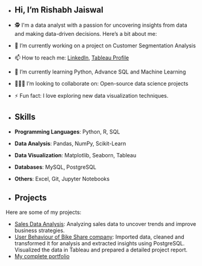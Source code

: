 - ## Hi, I’m Rishabh Jaiswal
- 🕵️  I'm a data analyst with a passion for uncovering insights from data and making data-driven decisions. Here’s a bit about me:
- 🔭 I’m currently working on a project on Customer Segmentation Analysis
- 📫 How to reach me: [LinkedIn](https://www.linkedin.com/in/rishjaiswal), [Tableau Profile](https://public.tableau.com/app/profile/rishabh.jaiswal2151/vizzes)
- 🌱 I’m currently learning Python, Advance SQL and Machine Learning
- 🧑‍🤝‍🧑 I’m looking to collaborate on: Open-source data science projects
- ⚡ Fun fact: I love exploring new data visualization techniques.

- ## Skills
- **Programming Languages**: Python, R, SQL
- **Data Analysis**: Pandas, NumPy, Scikit-Learn
- **Data Visualization**: Matplotlib, Seaborn, Tableau
- **Databases**: MySQL, PostgreSQL
- **Others**: Excel, Git, Jupyter Notebooks

- ## Projects
Here are some of my projects:

- [Sales Data Analysis](https://github.com/RishabhInsights/Sales-Analysis): Analyzing sales data to uncover trends and improve business strategies.
- [User Behaviour of Bike Share company](https://github.com/RishabhInsights/DataVizMagic): Imported data, cleaned and transformed it for analysis and
extracted insights using PostgreSQL. Visualized the data in Tableau and prepared a detailed project report.
- [My complete portfolio](kaggle.com/rishabhdatawizard/code)

<!---
RishabhInsights/RishabhInsights is a ✨ special ✨ repository because its `README.md` (this file) appears on your GitHub profile.
You can click the Preview link to take a look at your changes.
--->
